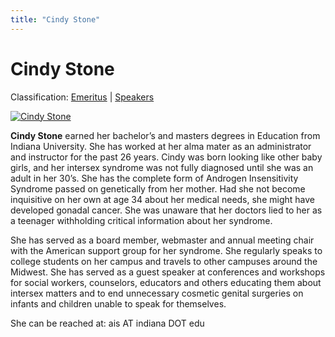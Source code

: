 ```yaml
---
title: "Cindy Stone"
---
```


# Cindy Stone

Classification: [Emeritus][1] | [Speakers][2]

[![Cindy Stone](/files/images/cindy_stone.thumbnail.jpg)][3]

**Cindy Stone** earned her bachelor’s and masters degrees in Education from Indiana University. She has worked at her alma mater as an administrator and instructor for the past 26 years. Cindy was born looking like other baby girls, and her intersex syndrome was not fully diagnosed until she was an adult in her 30’s. She has the complete form of Androgen Insensitivity Syndrome passed on genetically from her mother. Had she not become inquisitive on her own at age 34 about her medical needs, she might have developed gonadal cancer. She was unaware that her doctors lied to her as a teenager withholding critical information about her syndrome.

She has served as a board member, webmaster and annual meeting chair with the American support group for her syndrome. She regularly speaks to college students on her campus and travels to other campuses around the Midwest. She has served as a guest speaker at conferences and workshops for social workers, counselors, educators and others educating them about intersex matters and to end unnecessary cosmetic genital surgeries on infants and children unable to speak for themselves.

She can be reached at: ais AT indiana DOT edu

[1]: /about/emeritus
[2]: /about/speakers
[3]: /node/1004
